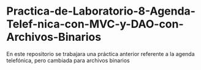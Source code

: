 # Practica-de-Laboratorio-8-Agenda-Telef-nica-con-MVC-y-DAO-con-Archivos-Binarios
En este repositorio se trabajara una práctica anterior referente a la agenda telefónica, pero cambiada para archivos binarios
